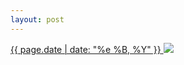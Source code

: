 ```yaml
---
layout: post
---
```


<p>
  <a href="/338">
    <time>{{ page.date | date: "%e %B, %Y" }}</time>
  </a>
  <a href="/338"><img src="{{ site.assets_url }}/338.jpg"/></a>
</p>
